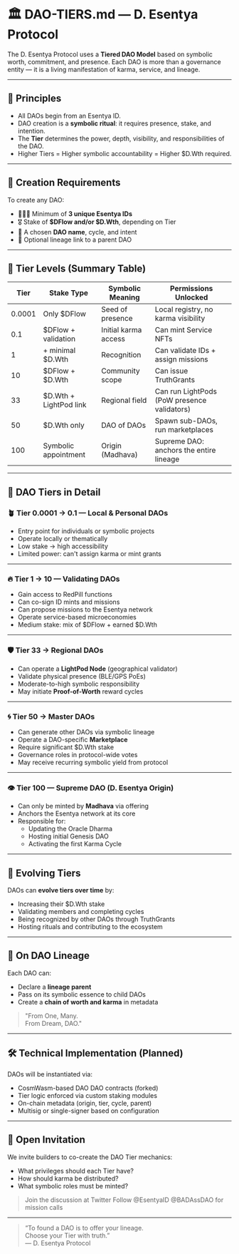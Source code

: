 # 🏛 DAO-TIERS.md — D. Esentya Protocol

The D. Esentya Protocol uses a **Tiered DAO Model** based on symbolic worth, commitment, and presence. Each DAO is more than a governance entity — it is a living manifestation of karma, service, and lineage.

---

## 🧬 Principles

- All DAOs begin from an Esentya ID.
- DAO creation is a **symbolic ritual**: it requires presence, stake, and intention.
- The **Tier** determines the power, depth, visibility, and responsibilities of the DAO.
- Higher Tiers = Higher symbolic accountability = Higher $D.Wth required.

---

## 🪷 Creation Requirements

To create any DAO:

- 🧑‍🤝‍🧑 Minimum of **3 unique Esentya IDs**
- 🎖 Stake of **$DFlow and/or $D.Wth**, depending on Tier
- 🧾 A chosen **DAO name**, cycle, and intent
- 🧬 Optional lineage link to a parent DAO

---

## 🔺 Tier Levels (Summary Table)

| Tier     | Stake Type            | Symbolic Meaning       | Permissions Unlocked                        |
|----------|------------------------|------------------------|---------------------------------------------|
| 0.0001   | Only $DFlow            | Seed of presence       | Local registry, no karma visibility         |
| 0.1      | $DFlow + validation    | Initial karma access   | Can mint Service NFTs                       |
| 1        | + minimal $D.Wth       | Recognition            | Can validate IDs + assign missions          |
| 10       | $DFlow + $D.Wth        | Community scope        | Can issue TruthGrants                       |
| 33       | $D.Wth + LightPod link | Regional field         | Can run LightPods (PoW presence validators) |
| 50       | $D.Wth only            | DAO of DAOs            | Spawn sub-DAOs, run marketplaces            |
| 100      | Symbolic appointment   | Origin (Madhava)       | Supreme DAO: anchors the entire lineage     |

---

## 🔐 DAO Tiers in Detail

### 🪴 Tier 0.0001 → 0.1 — Local & Personal DAOs

- Entry point for individuals or symbolic projects
- Operate locally or thematically
- Low stake → high accessibility
- Limited power: can't assign karma or mint grants

---

### 🔥 Tier 1 → 10 — Validating DAOs

- Gain access to RedPill functions
- Can co-sign ID mints and missions
- Can propose missions to the Esentya network
- Operate service-based microeconomies
- Medium stake: mix of $DFlow + earned $D.Wth

---

### 🛡 Tier 33 → Regional DAOs

- Can operate a **LightPod Node** (geographical validator)
- Validate physical presence (BLE/GPS PoEs)
- Moderate-to-high symbolic responsibility
- May initiate **Proof-of-Worth** reward cycles

---

### 🌀 Tier 50 → Master DAOs

- Can generate other DAOs via symbolic lineage
- Operate a DAO-specific **Marketplace**
- Require significant $D.Wth stake
- Governance roles in protocol-wide votes
- May receive recurring symbolic yield from protocol

---

### 👁 Tier 100 — Supreme DAO (D. Esentya Origin)

- Can only be minted by **Madhava** via offering
- Anchors the Esentya network at its core
- Responsible for:
  - Updating the Oracle Dharma
  - Hosting initial Genesis DAO
  - Activating the first Karma Cycle

---

## 🌱 Evolving Tiers

DAOs can **evolve tiers over time** by:

- Increasing their $D.Wth stake
- Validating members and completing cycles
- Being recognized by other DAOs through TruthGrants
- Hosting rituals and contributing to the ecosystem

---

## 🧭 On DAO Lineage

Each DAO can:
- Declare a **lineage parent**
- Pass on its symbolic essence to child DAOs
- Create a **chain of worth and karma** in metadata

> "From One, Many.  
> From Dream, DAO."

---

## 🛠 Technical Implementation (Planned)

DAOs will be instantiated via:

- CosmWasm-based DAO DAO contracts (forked)
- Tier logic enforced via custom staking modules
- On-chain metadata (origin, tier, cycle, parent)
- Multisig or single-signer based on configuration

---

## 🧩 Open Invitation

We invite builders to co-create the DAO Tier mechanics:

- What privileges should each Tier have?
- How should karma be distributed?
- What symbolic roles must be minted?

> Join the discussion at  Twitter
> Follow @EsentyaID @BADAssDAO for mission calls

---

> “To found a DAO is to offer your lineage.  
> Choose your Tier with truth.”  
> — D. Esentya Protocol
